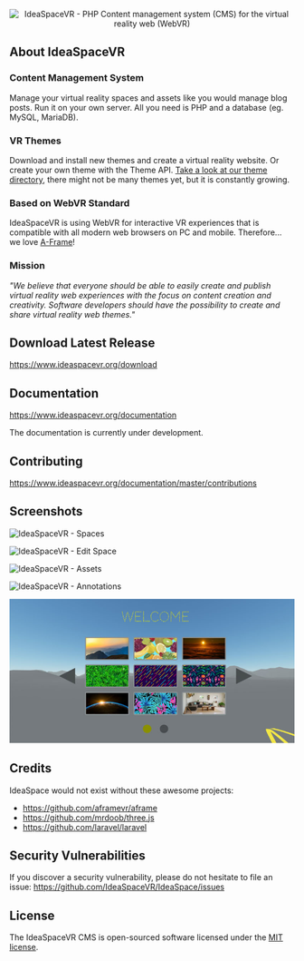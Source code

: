 <p align="center"><img src="public/assets/layouts/app/images/isvr-logo-v2.png" width="100" alt="IdeaSpaceVR - PHP Content management system (CMS) for the virtual reality web (WebVR)"></p>

## About IdeaSpaceVR 

### Content Management System
Manage your virtual reality spaces and assets like you would manage blog posts. Run it on your own server. All you need is PHP and a database (eg. MySQL, MariaDB).

### VR Themes
Download and install new themes and create a virtual reality website. Or create your own theme with the Theme API. [Take a look at our theme directory](https://www.ideaspacevr.org/themes), there might not be many themes yet, but it is constantly growing.

### Based on WebVR Standard
IdeaSpaceVR is using WebVR for interactive VR experiences that is compatible with all modern web browsers on PC and mobile. Therefore... we love [A-Frame](https://github.com/aframevr/aframe)!

### Mission
<em>"We believe that everyone should be able to easily create and publish virtual reality web experiences with the focus on content creation and creativity. Software developers should have the possibility to create and share virtual reality web themes."</em>

## Download Latest Release

https://www.ideaspacevr.org/download

## Documentation

https://www.ideaspacevr.org/documentation

The documentation is currently under development.

## Contributing

https://www.ideaspacevr.org/documentation/master/contributions

## Screenshots

![IdeaSpaceVR - Spaces](IdeaSpaceVR-spaces.jpg "IdeaSpaceVR - Spaces")

![IdeaSpaceVR - Edit Space](IdeaSpaceVR-edit-space.jpg "IdeaSpaceVR - Edit Space")

![IdeaSpaceVR - Assets](IdeaSpaceVR-assets.jpg "IdeaSpaceVR - Assets")

![IdeaSpaceVR - Annotations](IdeaSpaceVR-annotations.jpg "IdeaSpaceVR - Annotations")

![IdeaSpaceVR - Welcome Theme](IdeaSpaceVR-welcome.jpg "IdeaSpaceVR - Welcome Theme")

## Credits

IdeaSpace would not exist without these awesome projects:

- https://github.com/aframevr/aframe
- https://github.com/mrdoob/three.js
- https://github.com/laravel/laravel

## Security Vulnerabilities

If you discover a security vulnerability, please do not hesitate to file an issue: https://github.com/IdeaSpaceVR/IdeaSpace/issues

## License

The IdeaSpaceVR CMS is open-sourced software licensed under the <a href="https://opensource.org/licenses/MIT" target="_blank">MIT license</a>.



